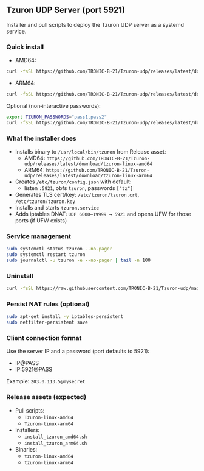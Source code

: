 ## Tzuron UDP Server (port 5921)

Installer and pull scripts to deploy the Tzuron UDP server as a systemd service.

### Quick install

- AMD64:
```bash
curl -fsSL https://github.com/TRONIC-B-21/Tzuron-udp/releases/latest/download/Tzuron-linux-amd64 | bash
```

- ARM64:
```bash
curl -fsSL https://github.com/TRONIC-B-21/Tzuron-udp/releases/latest/download/Tzuron-linux-arm64 | bash
```

Optional (non‑interactive passwords):
```bash
export TZURON_PASSWORDS="pass1,pass2"
curl -fsSL https://github.com/TRONIC-B-21/Tzuron-udp/releases/latest/download/Tzuron-linux-amd64 | bash
```

### What the installer does
- Installs binary to `/usr/local/bin/tzuron` from Release asset:
  - AMD64: `https://github.com/TRONIC-B-21/Tzuron-udp/releases/latest/download/tzuron-linux-amd64`
  - ARM64: `https://github.com/TRONIC-B-21/Tzuron-udp/releases/latest/download/tzuron-linux-arm64`
- Creates `/etc/tzuron/config.json` with default:
  - listen `:5921`, obfs `tzuron`, passwords `["tz"]`
- Generates TLS cert/key: `/etc/tzuron/tzuron.crt`, `/etc/tzuron/tzuron.key`
- Installs and starts `tzuron.service`
- Adds iptables DNAT: `UDP 6000–19999 → 5921` and opens UFW for those ports (if UFW exists)

### Service management
```bash
sudo systemctl status tzuron --no-pager
sudo systemctl restart tzuron
sudo journalctl -u tzuron -e --no-pager | tail -n 100
```

### Uninstall
```bash
curl -fsSL https://raw.githubusercontent.com/TRONIC-B-21/Tzuron-udp/main/uninstall_tzuron.sh | sudo bash
```

### Persist NAT rules (optional)
```bash
sudo apt-get install -y iptables-persistent
sudo netfilter-persistent save
```

### Client connection format
Use the server IP and a password (port defaults to 5921):
- IP@PASS
- IP:5921@PASS

Example: `203.0.113.5@mysecret`

### Release assets (expected)
- Pull scripts:
  - `Tzuron-linux-amd64`
  - `Tzuron-linux-arm64`
- Installers:
  - `install_tzuron_amd64.sh`
  - `install_tzuron_arm64.sh`
- Binaries:
  - `tzuron-linux-amd64`
  - `tzuron-linux-arm64`
